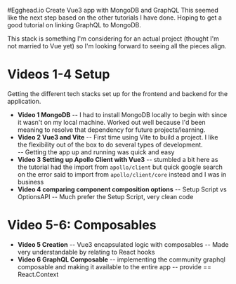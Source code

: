 #Egghead.io Create Vue3 app with MongoDB and GraphQL
This seemed like the next step based on the other tutorials I have done. Hoping to get a good tutorial on linking GraphQL to MongoDB.

This stack is something I'm considering for an actual project (thought I'm not married to Vue yet) so I'm looking forward to seeing all the pieces align.

# Videos 1-4 Setup
Getting the different tech stacks set up for the frontend and backend for the application.

- **Video 1 MongoDB** 
  -- I had to install MongoDB locally to begin with since it wasn't on my local machine.  Worked out well because I'd been meaning to resolve that dependency for future projects/learning.
- **Video 2 Vue3 and Vite** 
  -- First time using Vite to build a project.  I like the flexibility out of the box to do several types of development.  
  -- Getting the app up and running was quick and easy
- **Video 3 Setting up Apollo Client with Vue3** 
  -- stumbled a bit here as the tutorial had the import from `apollo/client` but quick google search on the error said to import from `apollo/client/core` instead and I was in business
- **Video 4 comparing component composition options** 
  -- Setup Script vs OptionsAPI
  -- Much prefer the Setup Script, very clean code

# Video 5-6: Composables
- **Video 5 Creation** 
  -- Vue3 encapsulated logic with composables
  -- Made very understandable by relating to React hooks
- **Video 6 GraphQL Composable** 
  -- implementing the community graphql composable and making it available to the entire app
  -- provide == React.Context


